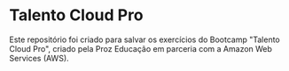 # Talento Cloud Pro
Este repositório foi criado para salvar os exercícios do Bootcamp "Talento Cloud Pro", criado pela Proz Educação em parceria com a Amazon Web Services (AWS).

